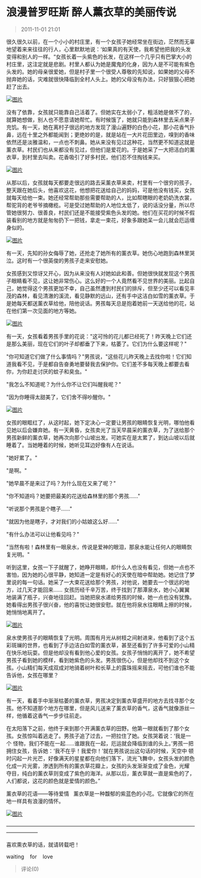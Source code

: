 # 浪漫普罗旺斯 醉人薰衣草的美丽传说

> 2011-11-01 21:01

很久很久以前，在一个小小的村庄里，有一个女孩子她经常坐在街边，茫然而无辜地望着来来往往的行人，心里默默地说：‘如果真的有天使，我希望他把我的头发 变得和别人的一样。“女孩长着一头紫色的长发，在这样一个几乎只有巴掌大小的村庄里，这注定就是悲剧。村里人都认为她是魔鬼的化身，因为人是不可能有紫色 头发的。她的母亲很爱她，但是村子里一个很受人尊敬的先知说，如果她的父母不抛弃她的话，灾难就很快降临到全村人头上。她的父母没有办法，只好狠狠心把她赶了出去。

[![图片](http://ddns.4a1801.life:5244/d/NAS/Qzone_wyf/Blogs/images/0CE9B36F.webp)](http://ddns.4a1801.life:5244/d/NAS/Qzone_wyf/Blogs/images/0CE9B36F.webp)

没有了依靠，女孩就只能靠自己活着了。但她实在太弱小了，粗活她是做不了的，就算她想做，别人也不愿意请她帮忙。有时候饿了，她就只能到森林里去采点果子 充饥。有一天，她在离村子很远的地方发现了漫山遍野的白色小花，那小花香气扑鼻，远在十里之外都能闻到；更绝妙的是，就是站在一大片花田里边，嗅到的香味 依然还是淡雅温和，一点也不刺鼻。她从来没有见过这种花，当然更不知道这就是薰衣草。村民们也从来都没有见过，但他们是爱花的。于是她采了一大把洁白的薰 衣草，到村里去叫卖。花香吸引了好多村民，他们忍不住掏钱来买。

[![图片](http://ddns.4a1801.life:5244/d/NAS/Qzone_wyf/Blogs/images/2C336AB5.webp)](http://ddns.4a1801.life:5244/d/NAS/Qzone_wyf/Blogs/images/2C336AB5.webp)

从那以后，女孩就每天都要走很远的路去采薰衣草来卖，村里有一个很穷的孩子，整天跟在她后头，他喜欢这花，他想把花送给自己的妈妈，可是他没有钱买，女孩 就每天给他一束。她还经常帮助那些需要帮助的人，比如帮瞎眼的老奶奶洗衣裳，帮驼背的老爷爷摘橄榄。可是受过她帮助的人地位太低了，说的话没分量，所以尽 管她很努力、很善良，村民们还是不能接受紫色头发的她。他们在买花的时候不假装看别的地方就是匆匆扔下一把钱，拿走一束花，好象多跟她呆一会儿就会厄运缠身似的。

[![图片](http://ddns.4a1801.life:5244/d/NAS/Qzone_wyf/Blogs/images/0DDC1A4A.gif)](http://ddns.4a1801.life:5244/d/NAS/Qzone_wyf/Blogs/images/0DDC1A4A.gif)

有一天，先知的孙女侮辱了她，还抢走了她所有的薰衣草。她伤心地跑到森林里哭泣。这时有一个很英俊的男孩子走来安慰她。

女孩感到又惊讶又开心，因为从来没有人对她如此和善。但她很快就发现这个男孩子眼睛看不见，这让她非常伤心。这么好的一个人竟然看不见世界的美丽。比起自己，她觉得这个男孩更加不幸，自己虽然遭到村民们的排斥，但至少还可以看见丰茂的森林，看见清澈的溪流，看见静默的远山，还有手中这洁白如雪的薰衣草。于是她每天都送薰衣草给他，陪他说话。男孩每天总是抱着她前一天送给他的花，站在他们第一次见面的地方等她。

[![图片](http://ddns.4a1801.life:5244/d/NAS/Qzone_wyf/Blogs/images/F8A7A1F5.gif)](http://ddns.4a1801.life:5244/d/NAS/Qzone_wyf/Blogs/images/F8A7A1F5.gif)

有一天，女孩看着男孩手里的花说："这可怜的花儿都已经死了！昨天晚上它们还是那么美丽，现在它们的叶子却都垂了下来，枯萎了。它们为什么要这样呢？"

"你可知道它们做了什么事情吗？"男孩说，"这些花儿昨天晚上去找你啦！它们知道我看不见，于是都自告奋勇地要替我去保护你。它们差不多每天晚上都要去看你，为你赶走讨厌的蚊子和臭虫。"

"我怎么不知道呢？为什么你不让它们叫醒我呢？"

"因为你睡得太甜美了，它们舍不得吵醒你。"

[![图片](http://ddns.4a1801.life:5244/d/NAS/Qzone_wyf/Blogs/images/14747EE4.webp)](http://ddns.4a1801.life:5244/d/NAS/Qzone_wyf/Blogs/images/14747EE4.webp)

女孩的眼眶红了，从这时起，她下定决心一定要让男孩的眼睛恢复光明，哪怕他看见她以后会嫌弃她。有一天黄昏，女孩卖光了当天早晨采的薰衣草，为了送给那个男孩新鲜的薰衣草，她再次向那个山坡出发。可她实在是太累了，到达山坡以后就睡着了。当她睡着的时候，她听见耳边好像有人在说话。

"她好累了。"

"是啊。"

"她早晨不是来过了吗？为什么现在又来了呢？"

"你不知道吗？她要把最美的花送给森林里的那个男孩……"

"听说那个男孩是个瞎子……"

"就因为他是瞎子，才对我们的小姑娘这么好……"

"有什么办法可以让他看见吗？"

"当然有啦！森林里有一眼泉水，传说是爱神的眼泪，那泉水能让任何人的眼睛恢复光明。"

听到这里，女孩一下子就醒了，她睁开眼睛，却什么人也没有看见，但她一点也不害怕，因为她的心很平静，她知道一定是有好心的天使在暗中帮助她。她记住了梦里说的每一句话。她采了一大束花送给那个男孩，对他说，她要去一个很远的地方，过几天才能回来…… 女孩历经千辛万苦，终于找到了那潭泉水，她小心翼翼地装满了瓶子，兴奋地往回赶。当她把泉水递给男孩的时候，她一点也没有犹豫。她看得出男孩子很兴奋，他的喜悦让她很安慰。就在他将泉水往眼睛上擦的时候，她悄悄地离开了。

[![图片](http://ddns.4a1801.life:5244/d/NAS/Qzone_wyf/Blogs/images/F3A13C72.gif)](http://ddns.4a1801.life:5244/d/NAS/Qzone_wyf/Blogs/images/F3A13C72.gif)

泉水使男孩子的眼睛恢复了光明。周围有月光从树枝之间射进来，他看到了这个五彩斑斓的世界，也看到了手边洁白如雪的薰衣草，甚至还看到了许多可爱的小山精 在快乐地玩耍。但是他却没有看到他心爱的女孩。女孩子悄悄的离开了，她不希望男孩子看到她的模样，看到她紫色的头发。男孩很伤心，但是他却找不到这个女 孩。小山精们每天成双成对地骑着树叶和长草上的露珠摇来摇去，可他们谁也不能告诉他，女孩在哪里？

[![图片](http://ddns.4a1801.life:5244/d/NAS/Qzone_wyf/Blogs/images/70C58A5C.gif)](http://ddns.4a1801.life:5244/d/NAS/Qzone_wyf/Blogs/images/70C58A5C.gif)

有一天，看着手中渐渐枯萎的薰衣草，男孩决定到薰衣草盛开的地方去找寻那个女孩。他不知道那个地方在哪里，但是风儿送来了薰衣草的香气，这香气就像游丝一 样，他循着这香气一步步往前走。

在太阳落下之前，他终于来到那个开满薰衣草的田野。他第一眼就看到了那个女孩。女孩惊叫着逃走了。男孩子追了过去，一把拉住了她。女孩哭着说：‘我是一个 怪物，我们不能在一起……谁跟我在一起，厄运就会降临到谁的头上。’男孩一把拥住女孩，告诉她：‘我不在乎！我爱你！’就在男孩说出这句话的时候，天空中 顿时闪起一片光芒，好像满天的星星都在向他们落下，流光飞舞中，女孩头发的颜色化成一片光雾，渗透到所有的薰衣草花瓣上，女孩的头发渐渐变成了金色，光耀 夺目，纯白的薰衣草则变成了紫色的海洋。从那以后，薰衣草就一直是紫色的了，人们都说，这花的颜色就是爱情的颜色。”

薰衣草的花语——等待爱情   薰衣草是一种馥郁的紫蓝色的小花。它就像它的所在地一样具有浪漫的情怀。

[![图片](http://ddns.4a1801.life:5244/d/NAS/Qzone_wyf/Blogs/images/8ACBB2D2.gif)](http://ddns.4a1801.life:5244/d/NAS/Qzone_wyf/Blogs/images/8ACBB2D2.gif)

——————————————————————————————————————————

喜欢熏衣草的话，就请转载吧！

waiting    for    love

> 评论(0)
